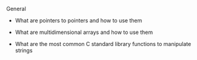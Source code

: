 General

* What are pointers to pointers and how to use them

* What are multidimensional arrays and how to use them

* What are the most common C standard library functions to manipulate strings
